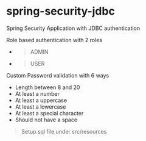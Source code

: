 # spring-security-jdbc
Spring Security Application with JDBC authentication

Role based authentication with 2 roles
  * > ADMIN
  * > USER

Custom Password validation with 6 ways
 * Length between 8 and 20
 * At least a number
 * At least a uppercase
 * At least a lowercase
 * At least a special character
 * Should not have a space

>Setup.sql file under src/resources
